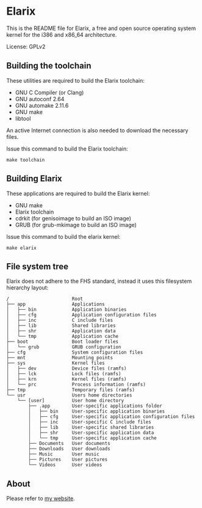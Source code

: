 # Elarix

This is the README file for Elarix, a free and open source operating system
kernel for the i386 and x86\_64 architecture.

License: GPLv2


## Building the toolchain

These utilities are required to build the Elarix toolchain:

* GNU C Compiler (or Clang)
* GNU autoconf 2.64
* GNU automake 2.11.6
* GNU make
* libtool

An active Internet connection is also needed to download the necessary files.

Issue this command to build the Elarix toolchain:

	make toolchain


## Building Elarix

These applications are required to build the Elarix kernel:
* GNU make
* Elarix toolchain
* cdrkit (for genisoimage to build an ISO image)
* GRUB (for grub-mkimage to build an ISO image)

Issue this command to build the elarix kernel:

	make elarix


## File system tree
Elarix does not adhere to the FHS standard, instead it uses this
filesystem hierarchy layout:

	/                       Root
	├── app                 Applications
	│   ├── bin             Application binaries
	│   ├── cfg             Application configuration files
	│   ├── inc             C include files
	│   ├── lib             Shared libraries
	│   ├── shr             Application data
	│   └── tmp             Application cache
	├── boot                Boot loader files
	│   └── grub            GRUB configuration
	├── cfg                 System configuration files
	├── mnt                 Mounting points
	├── sys                 Kernel files
	│   ├── dev             Device files (ramfs)
	│   ├── lck             Lock files (ramfs)
	│   ├── krn             Kernel files (ramfs)
	│   └── prc             Process information (ramfs)
	├── tmp                 Temporary files (ramfs)
	└── usr                 Users home directories
	    └── [user]          User home directory
	        ├── .app        User-specific applications folder
	        │   ├── bin     User-specific application binaries
	        │   ├── cfg     User-specific application configuration files
	        │   ├── inc     User-specific C include files
	        │   ├── lib     User-specific shared libraries
	        │   ├── shr     User-specific application data
	        │   └── tmp     User-specific application cache
	        ├── Documents   User documents
	        ├── Downloads   User downloads
	        ├── Music       User music
	        ├── Pictures    User pictures
	        └── Videos      User videos


## About

Please refer to [my website](https://teeuwen.github.io/projects/elarix).
